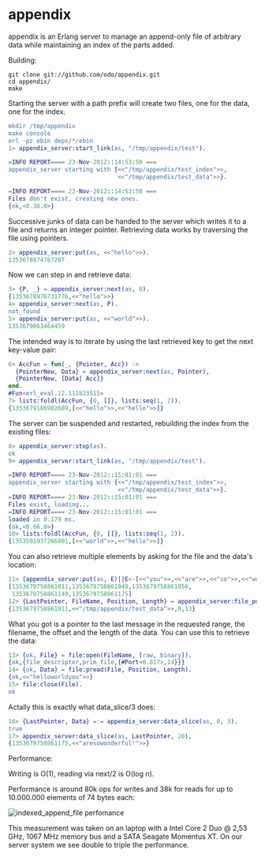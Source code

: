 # appendix

appendix is an Erlang server to manage an append-only file of arbitrary data while maintaining an index of the parts added.

Building:
```
git clone git://github.com/odo/appendix.git
cd appendix/
make
```
Starting the server with a path prefix will create two files, one for the data, one for the index.
```erlang
mkdir /tmp/appendix
make console
erl -pz ebin deps/*/ebin
1> appendix_server:start_link(as, "/tmp/appendix/test").

=INFO REPORT==== 23-Nov-2012::14:53:50 ===
appendix_server starting with {<<"/tmp/appendix/test_index">>,
                               <<"/tmp/appendix/test_data">>}.

=INFO REPORT==== 23-Nov-2012::14:53:50 ===
Files don't exist, creating new ones.
{ok,<0.38.0>}
```
Successive junks of data can be handed to the server which writes it to a file and returns an integer pointer.
Retrieving data works by traversing the file using pointers.

```erlang
2> appendix_server:put(as, <<"hello">>).
1353678874767207
```
Now we can step in and retrieve data:
```erlang
3> {P, _} = appendix_server:next(as, 0).         
{1353678976731776,<<"hello">>}
4> appendix_server:next(as, P).
not_found
5> appendix_server:put(as, <<"world">>).
1353679063464459
```
The intended way is to iterate by using the last retrieved key to get the next key-value pair:
```erlang
6> AccFun = fun(_, {Pointer, Acc}) ->
  {PointerNew, Data} = appendix_server:next(as, Pointer),
  {PointerNew, [Data| Acc]}
end.
#Fun<erl_eval.12.111823515>
7> lists:foldl(AccFun, {0, []}, lists:seq(1, 2)).
{1353679186982689,[<<"hello">>,<<"hello">>]}
```
The server can be suspended and restarted, rebuilding the index from the existing files:
```erlang
8> appendix_server:stop(as).
ok
9> appendix_server:start_link(as, "/tmp/appendix/test").

=INFO REPORT==== 23-Nov-2012::15:01:01 ===
appendix_server starting with {<<"/tmp/appendix/test_index">>,
                               <<"/tmp/appendix/test_data">>}.
=INFO REPORT==== 23-Nov-2012::15:01:01 ===
Files exist, loading...
=INFO REPORT==== 23-Nov-2012::15:01:01 ===
loaded in 0.179 ms.
{ok,<0.66.0>}
10> lists:foldl(AccFun, {0, []}, lists:seq(1, 2)).    
{1353591937266001,[<<"world">>,<<"hello">>]}
```

You can also retrieve multiple elements by asking for the file and the data's location:
```erlang
11> [appendix_server:put(as, E)||E<-[<<"you">>,<<"are">>,<<"so">>,<<"wonderful">>,<<"!">>]].
[1353679758861011,1353679758861040,1353679758861056,
 1353679758861149,1353679758861175]
12> {LastPointer, FileName, Position, Length} = appendix_server:file_pointer(as, 0, 3).
{1353679758861011,<<"/tmp/appendix/test_data">>,0,13}
```

What you got is a pointer to the last message in the requested range, the filename, the offset and the length of the data.
You can use this to retrieve the data:

```erlang
13> {ok, File} = file:open(FileName, [raw, binary]).
{ok,{file_descriptor,prim_file,{#Port<0.817>,14}}}
14> {ok, Data} = file:pread(File, Position, Length).
{ok,<<"helloworldyou">>}
15> file:close(File).
ok
```

Actally this is exactly what data_slice/3 does:
```erlang
16> {LastPointer, Data} =:= appendix_server:data_slice(as, 0, 3).
true
17> appendix_server:data_slice(as, LastPointer, 20).
{1353679758861175,<<"aresowonderful!">>}
```


Performance:

Writing is O(1), reading via next/2 is O(log n).

Performance is around 80k ops for writes and 38k for reads for up to 10.000.000 elements of 74 bytes each:

![indexed_append_file perfomance](https://raw.github.com/odo/appendix/master/private/perf.png "indexed_append_file perfomance")

This measurement was taken on an laptop with a Intel Core 2 Duo @ 2,53 GHz, 1067 MHz memory bus and a SATA Seagate Momentus XT.
On our server system we see double to triple the performance.